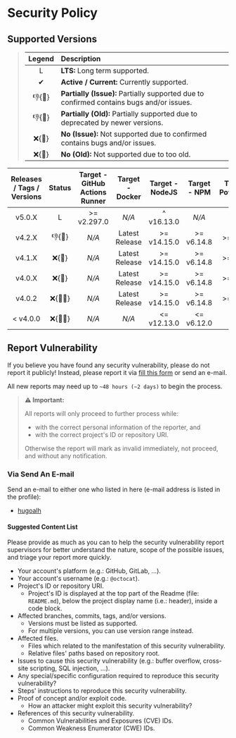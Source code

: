 # Security Policy

## Supported Versions

> | **Legend** | **Description** |
> |:-:|:--|
> | L | **LTS:** Long term supported. |
> | ✔ | **Active / Current:** Currently supported. |
> | 👎{🐛} | **Partially (Issue):** Partially supported due to confirmed contains bugs and/or issues. |
> | 👎{🧓} | **Partially (Old):** Partially supported due to deprecated by newer versions. |
> | ❌{🐛} | **No (Issue):** Not supported due to confirmed contains bugs and/or issues. |
> | ❌{🧓} | **No (Old):** Not supported due to too old. |

| **Releases / Tags / Versions** | **Status** | **Target - GitHub Actions Runner** | **Target - Docker** | **Target - NodeJS** | **Target - NPM** | **Target - PowerShell** |
|:-:|:-:|:-:|:-:|:-:|:-:|:-:|
| v5.0.X | L | >= v2.297.0 | *N/A* | ^ v16.13.0 | *N/A* | *N/A* |
| v4.2.X | 👎{🧓} | *N/A* | Latest Release | >= v14.15.0 | >= v6.14.8 | >= v7.2.0 |
| v4.1.X | ❌{🧓} | *N/A* | Latest Release | >= v14.15.0 | >= v6.14.8 | >= v7.2.0 |
| v4.0.X | ❌{🧓} | *N/A* | Latest Release | >= v14.15.0 | >= v6.14.8 | >= v7.1.0 |
| v4.0.2 | ❌{🐛🧓} | *N/A* | Latest Release | >= v14.15.0 | >= v6.14.8 | >= v7.1.0 |
| < v4.0.0 | ❌{🐛🧓} | *N/A* | *N/A* | <= v12.13.0 | <= v6.12.0 | *N/A* |

## Report Vulnerability

If you believe you have found any security vulnerability, please do not report it publicly! Instead, please report it via [fill this form](https://forms.gle/iYjv8jGqkBzjy9yW9) or send an e-mail.

All new reports may need up to `~48 hours (~2 days)` to begin the process.

> **⚠ Important:**
>
> All reports will only proceed to further process while:
>
> - with the correct personal information of the reporter, and
> - with the correct project's ID or repository URI.
>
> Otherwise the report will mark as invalid immediately, not proceed, and without any notification.

### Via Send An E-mail

Send an e-mail to either one who listed in here (e-mail address is listed in the profile):

- [hugoalh](https://github.com/hugoalh)

#### Suggested Content List

Please provide as much as you can to help the security vulnerability report supervisors for better understand the nature, scope of the possible issues, and triage your report more quickly.

- Your account's platform (e.g.: GitHub, GitLab, ...).
- Your account's username (e.g.: `@octocat`).
- Project's ID or repository URI.
  - Project's ID is displayed at the top part of the Readme (file: `README.md`), below the project display name (i.e.: header), inside a code block.
- Affected branches, commits, tags, and/or versions.
  - Versions must be listed as supported.
  - For multiple versions, you can use version range instead.
- Affected files.
  - Files which related to the manifestation of this security vulnerability.
  - Relative files' paths based on repository root.
- Issues to cause this security vulnerability (e.g.: buffer overflow, cross-site scripting, SQL injection, ...).
- Any special/specific configuration required to reproduce this security vulnerability?
- Steps' instructions to reproduce this security vulnerability.
- Proof of concept and/or exploit code.
  - How an attacker might exploit this security vulnerability?
- References of this security vulnerability.
  - Common Vulnerabilities and Exposures (CVE) IDs.
  - Common Weakness Enumerator (CWE) IDs.
